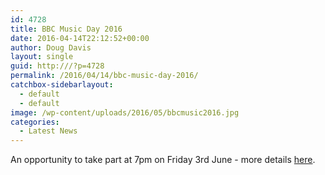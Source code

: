 ```yaml
---
id: 4728
title: BBC Music Day 2016
date: 2016-04-14T22:12:52+00:00
author: Doug Davis
layout: single
guid: http:///?p=4728
permalink: /2016/04/14/bbc-music-day-2016/
catchbox-sidebarlayout:
  - default
  - default
image: /wp-content/uploads/2016/05/bbcmusic2016.jpg
categories:
  - Latest News
---
```

An opportunity to take part at 7pm on Friday 3rd June - more details [here](http:///services/pr/bbcmd2016/).
